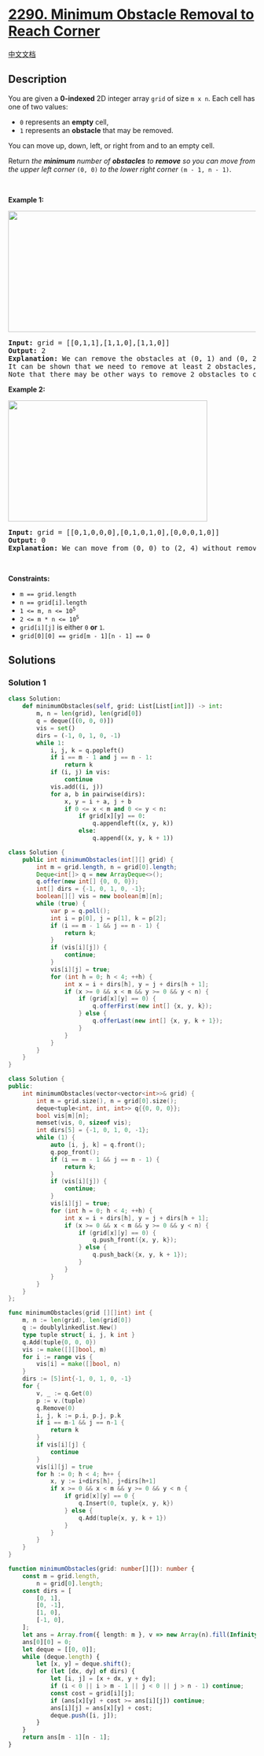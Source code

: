 # [2290. Minimum Obstacle Removal to Reach Corner](https://leetcode.com/problems/minimum-obstacle-removal-to-reach-corner)

[中文文档](./solution/2200-2299/2290.Minimum%20Obstacle%20Removal%20to%20Reach%20Corner/README.md)

<!-- tags:Breadth-First Search,Graph,Array,Matrix,Shortest Path,Heap (Priority Queue) -->

## Description

<p>You are given a <strong>0-indexed</strong> 2D integer array <code>grid</code> of size <code>m x n</code>. Each cell has one of two values:</p>

<ul>
	<li><code>0</code> represents an <strong>empty</strong> cell,</li>
	<li><code>1</code> represents an <strong>obstacle</strong> that may be removed.</li>
</ul>

<p>You can move up, down, left, or right from and to an empty cell.</p>

<p>Return <em>the <strong>minimum</strong> number of <strong>obstacles</strong> to <strong>remove</strong> so you can move from the upper left corner </em><code>(0, 0)</code><em> to the lower right corner </em><code>(m - 1, n - 1)</code>.</p>

<p>&nbsp;</p>
<p><strong class="example">Example 1:</strong></p>
<img alt="" src="./images/example1drawio-1.png" style="width: 605px; height: 246px;" />
<pre>
<strong>Input:</strong> grid = [[0,1,1],[1,1,0],[1,1,0]]
<strong>Output:</strong> 2
<strong>Explanation:</strong> We can remove the obstacles at (0, 1) and (0, 2) to create a path from (0, 0) to (2, 2).
It can be shown that we need to remove at least 2 obstacles, so we return 2.
Note that there may be other ways to remove 2 obstacles to create a path.
</pre>

<p><strong class="example">Example 2:</strong></p>
<img alt="" src="./images/example1drawio.png" style="width: 405px; height: 246px;" />
<pre>
<strong>Input:</strong> grid = [[0,1,0,0,0],[0,1,0,1,0],[0,0,0,1,0]]
<strong>Output:</strong> 0
<strong>Explanation:</strong> We can move from (0, 0) to (2, 4) without removing any obstacles, so we return 0.
</pre>

<p>&nbsp;</p>
<p><strong>Constraints:</strong></p>

<ul>
	<li><code>m == grid.length</code></li>
	<li><code>n == grid[i].length</code></li>
	<li><code>1 &lt;= m, n &lt;= 10<sup>5</sup></code></li>
	<li><code>2 &lt;= m * n &lt;= 10<sup>5</sup></code></li>
	<li><code>grid[i][j]</code> is either <code>0</code> <strong>or</strong> <code>1</code>.</li>
	<li><code>grid[0][0] == grid[m - 1][n - 1] == 0</code></li>
</ul>

## Solutions

### Solution 1

<!-- tabs:start -->

```python
class Solution:
    def minimumObstacles(self, grid: List[List[int]]) -> int:
        m, n = len(grid), len(grid[0])
        q = deque([(0, 0, 0)])
        vis = set()
        dirs = (-1, 0, 1, 0, -1)
        while 1:
            i, j, k = q.popleft()
            if i == m - 1 and j == n - 1:
                return k
            if (i, j) in vis:
                continue
            vis.add((i, j))
            for a, b in pairwise(dirs):
                x, y = i + a, j + b
                if 0 <= x < m and 0 <= y < n:
                    if grid[x][y] == 0:
                        q.appendleft((x, y, k))
                    else:
                        q.append((x, y, k + 1))
```

```java
class Solution {
    public int minimumObstacles(int[][] grid) {
        int m = grid.length, n = grid[0].length;
        Deque<int[]> q = new ArrayDeque<>();
        q.offer(new int[] {0, 0, 0});
        int[] dirs = {-1, 0, 1, 0, -1};
        boolean[][] vis = new boolean[m][n];
        while (true) {
            var p = q.poll();
            int i = p[0], j = p[1], k = p[2];
            if (i == m - 1 && j == n - 1) {
                return k;
            }
            if (vis[i][j]) {
                continue;
            }
            vis[i][j] = true;
            for (int h = 0; h < 4; ++h) {
                int x = i + dirs[h], y = j + dirs[h + 1];
                if (x >= 0 && x < m && y >= 0 && y < n) {
                    if (grid[x][y] == 0) {
                        q.offerFirst(new int[] {x, y, k});
                    } else {
                        q.offerLast(new int[] {x, y, k + 1});
                    }
                }
            }
        }
    }
}
```

```cpp
class Solution {
public:
    int minimumObstacles(vector<vector<int>>& grid) {
        int m = grid.size(), n = grid[0].size();
        deque<tuple<int, int, int>> q{{0, 0, 0}};
        bool vis[m][n];
        memset(vis, 0, sizeof vis);
        int dirs[5] = {-1, 0, 1, 0, -1};
        while (1) {
            auto [i, j, k] = q.front();
            q.pop_front();
            if (i == m - 1 && j == n - 1) {
                return k;
            }
            if (vis[i][j]) {
                continue;
            }
            vis[i][j] = true;
            for (int h = 0; h < 4; ++h) {
                int x = i + dirs[h], y = j + dirs[h + 1];
                if (x >= 0 && x < m && y >= 0 && y < n) {
                    if (grid[x][y] == 0) {
                        q.push_front({x, y, k});
                    } else {
                        q.push_back({x, y, k + 1});
                    }
                }
            }
        }
    }
};
```

```go
func minimumObstacles(grid [][]int) int {
	m, n := len(grid), len(grid[0])
	q := doublylinkedlist.New()
	type tuple struct{ i, j, k int }
	q.Add(tuple{0, 0, 0})
	vis := make([][]bool, m)
	for i := range vis {
		vis[i] = make([]bool, n)
	}
	dirs := [5]int{-1, 0, 1, 0, -1}
	for {
		v, _ := q.Get(0)
		p := v.(tuple)
		q.Remove(0)
		i, j, k := p.i, p.j, p.k
		if i == m-1 && j == n-1 {
			return k
		}
		if vis[i][j] {
			continue
		}
		vis[i][j] = true
		for h := 0; h < 4; h++ {
			x, y := i+dirs[h], j+dirs[h+1]
			if x >= 0 && x < m && y >= 0 && y < n {
				if grid[x][y] == 0 {
					q.Insert(0, tuple{x, y, k})
				} else {
					q.Add(tuple{x, y, k + 1})
				}
			}
		}
	}
}
```

```ts
function minimumObstacles(grid: number[][]): number {
    const m = grid.length,
        n = grid[0].length;
    const dirs = [
        [0, 1],
        [0, -1],
        [1, 0],
        [-1, 0],
    ];
    let ans = Array.from({ length: m }, v => new Array(n).fill(Infinity));
    ans[0][0] = 0;
    let deque = [[0, 0]];
    while (deque.length) {
        let [x, y] = deque.shift();
        for (let [dx, dy] of dirs) {
            let [i, j] = [x + dx, y + dy];
            if (i < 0 || i > m - 1 || j < 0 || j > n - 1) continue;
            const cost = grid[i][j];
            if (ans[x][y] + cost >= ans[i][j]) continue;
            ans[i][j] = ans[x][y] + cost;
            deque.push([i, j]);
        }
    }
    return ans[m - 1][n - 1];
}
```

<!-- tabs:end -->

<!-- end -->
